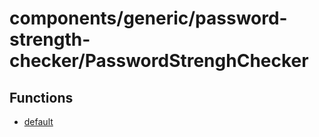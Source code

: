 # components/generic/password-strength-checker/PasswordStrenghChecker

## Functions

- [default](functions/default.md)
